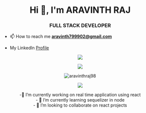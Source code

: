 <h1 align="center">Hi 👋, I'm ARAVINTH RAJ</h1>
<h3 align="center">FULL STACK DEVELOPER</h3>

- 📫 How to reach me **aravinth799902@gmail.com**



- My LinkedIn [Profile](https://www.linkedin.com/in/aravinthraj/)

<!-- [![trophy](https://github-profile-trophy.vercel.app/?username=aravinthraj98&theme=onedark)](https://github.com/ryo-ma/github-profile-trophy) -->
<p align="center"><img src="https://github-profile-trophy.vercel.app/?username=aravinthraj98&theme=onedark"></p>

<p align="center">
  <a href="https://github.com/aravinthraj98">
    <img src="https://github-readme-streak-stats.herokuapp.com/?user=aravinthraj98&theme=dark"/>
  </a>
</p>

<p align="center"><img src="https://github-readme-stats.vercel.app/api?username=aravinthraj98&show_icons=true&include_all_commits=true&theme=radical" alt="aravinthraj98"></p>

<p align="center"><img src="https://github-readme-stats.vercel.app/api/top-langs/?username=aravinthraj98&layout=compact"></p>

<p align="center">
 -🔭 I’m currently working on real time application using react<br/>
  - 🌱 I’m currently learning sequelizer in node<br/>
  - 👯 I’m looking to collaborate on react projects

</p>

<!--
**aravinthraj98/aravinthraj98** is a ✨ _special_ ✨ repository because its `README.md` (this file) appears on your GitHub profile.

Here are some ideas to get you started:

- 🔭 I’m currently working on real time application using react
- 🌱 I’m currently learning sequelizer in node
- 👯 I’m looking to collaborate on react projects
- 🤔 I’m looking for help with redux
- 💬 Ask me about error in react
- 📫 How to reach me: aravinth799902@gmail.com
- ⚡ Fun fact: 
-->
